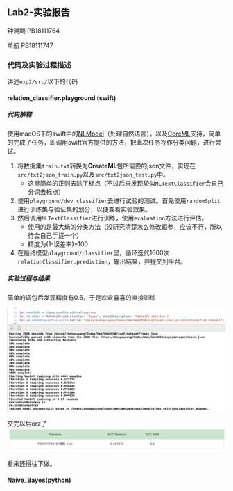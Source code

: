 ## Lab2-实验报告

钟溯飏 PB18111764

单航 PB18111747

### 代码及实验过程描述

讲述`exp2/src/`以下的代码

#### relation_classifier.playground (swift)

##### 代码解释

使用macOS下的swift中的[NLModel](https://developer.apple.com/documentation/naturallanguage)（处理自然语言），以及[CoreML](https://developer.apple.com/documentation/coreml)支持，简单的完成了任务，即调用swift官方提供的方法，把此次任务视作分类问题，进行尝试。

1. 将数据集`train.txt`转换为**CreateML**包所需要的json文件，实现在`src/txt2json_train.py`以及`src/txt2json_test.py`中。
   - 这里简单的正则去除了标点（不过后来发现貌似`MLTextClassifier`会自己分词去标点）
2. 使用`playground/dev_classifier`去进行试验的测试。首先使用`randomSplit`进行训练集与验证集的划分，以便查看实验效果。
3. 然后调用`MLTextClassifier`进行训练，使用`evaluation`方法进行评估。
   - 使用的是最大熵的分类方法（没研究清楚怎么修改超参，应该不行，所以待会自己手搓一个）
   - 精度为(1-误差率)*100
4. 在最终模型`playground/classifier`里，循环迭代1600次`relationClassifier.prediction`，输出结果，并提交到平台。

##### 实验过程与结果

简单的调包后发现精度有0.6，于是欢欢喜喜的直接训练

![swift1](figs/swift_fig1.png)

交完以后orz了![first](figs/first.png)

看来还得往下做。

#### Naive_Bayes(python)

